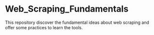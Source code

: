 # Web_Scraping_Fundamentals
This repository discover the fundamental ideas about web scraping and offer some practices to learn the tools.
